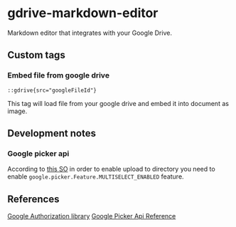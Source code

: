 # gdrive-markdown-editor

Markdown editor that integrates with your Google Drive.

## Custom tags

### Embed file from google drive 
```
::gdrive{src="googleFileId"}
```
This tag will load file from your google drive and embed it into document as image.

## Development notes

### Google picker api

According to [this SO](https://stackoverflow.com/questions/11680429/using-google-picker-to-upload-files-to-google-drive-and-place-in-specific-folder) in order to enable upload to directory you need to enable `google.picker.Feature.MULTISELECT_ENABLED` feature.

## References

[Google Authorization library](https://developers.google.com/identity/oauth2/web/guides/overview?hl=en)
[Google Picker Api Reference](https://developers.google.com/drive/picker/reference#DocsUploadView)
